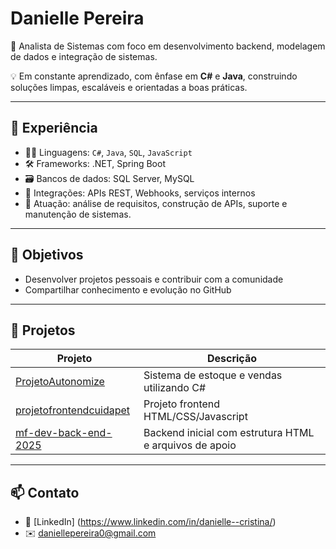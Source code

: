 # Danielle Pereira

🎯 Analista de Sistemas com foco em desenvolvimento backend, modelagem de dados e integração de sistemas.

💡 Em constante aprendizado, com ênfase em **C#** e **Java**, construindo soluções limpas, escaláveis e orientadas a boas práticas.

---

## 💼 Experiência

- 👩‍💻 Linguagens: `C#`, `Java`, `SQL`, `JavaScript`
- 🛠️ Frameworks: .NET, Spring Boot
- 🗃️ Bancos de dados: SQL Server, MySQL
- 🔄 Integrações: APIs REST, Webhooks, serviços internos
- 🎯 Atuação: análise de requisitos, construção de APIs, suporte e manutenção de sistemas.

---

## 🚀 Objetivos

- Desenvolver projetos pessoais e contribuir com a comunidade
- Compartilhar conhecimento e evolução no GitHub

---

## 📌 Projetos

| Projeto | Descrição |
|--------|-----------|
| [ProjetoAutonomize](https://github.com/daniellecpereira/ProjetoAutonomize) | Sistema de estoque e vendas utilizando C# |
| [projetofrontendcuidapet](https://github.com/daniellecpereira/projetofrontendcuidapet) | Projeto frontend HTML/CSS/Javascript |
| [mf-dev-back-end-2025](https://github.com/daniellecpereira/mf-dev-back-end-2025) | Backend inicial com estrutura HTML e arquivos de apoio |

---

## 📫 Contato

- 💼 [LinkedIn] (https://www.linkedin.com/in/danielle--cristina/)
- ✉️ daniellepereira0@gmail.com
